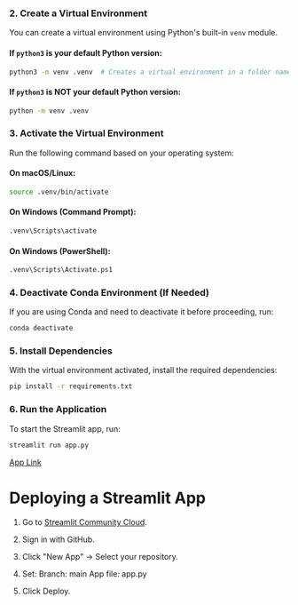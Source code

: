 

### 2. Create a Virtual Environment

You can create a virtual environment using Python's built-in `venv` module.

#### If `python3` is your default Python version:
```sh
python3 -m venv .venv  # Creates a virtual environment in a folder named .venv
```

#### If `python3` is NOT your default Python version:
```sh
python -m venv .venv
```

### 3. Activate the Virtual Environment

Run the following command based on your operating system:

#### On macOS/Linux:
```sh
source .venv/bin/activate
```

#### On Windows (Command Prompt):
```sh
.venv\Scripts\activate
```

#### On Windows (PowerShell):
```sh
.venv\Scripts\Activate.ps1
```

### 4. Deactivate Conda Environment (If Needed)

If you are using Conda and need to deactivate it before proceeding, run:
```sh
conda deactivate
```

### 5. Install Dependencies

With the virtual environment activated, install the required dependencies:
```sh
pip install -r requirements.txt
```

### 6. Run the Application

To start the Streamlit app, run:
```sh
streamlit run app.py
```

[App Link](https://techresumeapp.streamlit.app/)


# Deploying a Streamlit App

1. Go to [Streamlit Community Cloud](https://streamlit.io/cloud).
2. Sign in with GitHub.
3. Click "New App" → Select your repository.
4. Set:
Branch: main
App file: app.py

5. Click Deploy.

